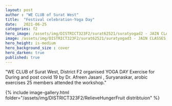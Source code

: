 ```yaml
---
layout: post
author : "WE CLUB of Surat West"
title:  "Festival celebration-Yoga Day"
date:   2021-06-25
categories: f2
hero_image: /assets/img/DISTRICT323F2/surat62521/suratyogad2 - JAIN CLASSES.jpg
image: /assets/img/DISTRICT323F2/surat62521/suratyogad3 - JAIN CLASSES.jpg
hero_height: is-medium
hero_background_size : cover
hero_darken: true
published: true
---
```


"WE CLUB of Surat West, District F2 organised YOGA DAY Exercise for During and post covid 19 by Dr. Afreen Jasani , Suryanaskar, arobic exercises  25 members attended the workshop."

{% include image-gallery.html folder="/assets/img/DISTRICT323F2/RelieveHungerFruit distribtuion" %}